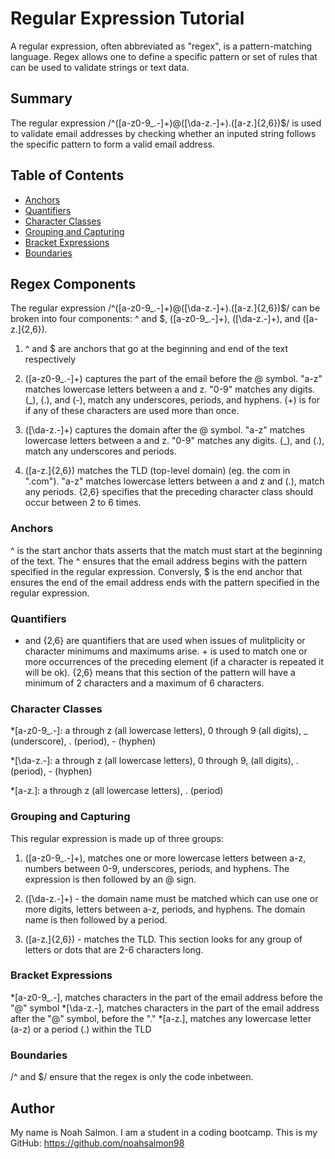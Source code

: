 # Regular Expression Tutorial

A regular expression, often abbreviated as "regex", is a  pattern-matching language. Regex allows one to define a specific pattern or set of rules that can be used to validate strings or text data.



## Summary

The regular expression /^([a-z0-9_.-]+)@([\da-z.-]+).([a-z.]{2,6})$/ is used to validate email addresses by checking whether an inputed string follows the specific pattern to form a valid email address.

## Table of Contents

- [Anchors](#anchors)
- [Quantifiers](#quantifiers)
- [Character Classes](#character-classes)
- [Grouping and Capturing](#grouping-and-capturing)
- [Bracket Expressions](#bracket-expressions)
- [Boundaries](#boundaries)


## Regex Components

The regular expression /^([a-z0-9_.-]+)@([\da-z.-]+).([a-z.]{2,6})$/ can be broken into four components: ^ and $, ([a-z0-9_.-]+), ([\da-z.-]+), and ([a-z.]{2,6}).

1. ^ and $ are anchors that go at the beginning and end of the text respectively

2. ([a-z0-9_.-]+) captures the part of the email before the @ symbol. "a-z" matches lowercase letters between a and z. "0-9" matches any digits. (_), (.), and (-), match any underscores, periods, and hyphens. (+) is for if any of these characters are used more than once.

3. ([\da-z.-]+) captures the domain after the @ symbol. "a-z" matches lowercase letters between a and z. "0-9" matches any digits. (_), and (.), match any underscores and periods.

4. ([a-z.]{2,6}) matches the TLD (top-level domain) (eg. the com in ".com"). "a-z" matches lowercase letters between a and z and (.), match any periods. {2,6} specifies that the preceding character class should occur between 2 to 6 times.


### Anchors

^ is the start anchor thats asserts that the match must start at the beginning of the text. The ^ ensures that the email address  begins with the pattern specified in the regular expression. Conversly, $ is the end anchor that ensures the end of the email address ends with the pattern specified in the regular expression.


### Quantifiers

+ and {2,6} are quantifiers that are used when issues of mulitplicity or character minimums and maximums arise. + is used to match one or more occurrences of the preceding element (if a character is repeated it will be ok). {2,6} means that this section of the pattern will have a minimum of 2 characters and a maximum of 6 characters.

### Character Classes

*[a-z0-9_.-]: a through z (all lowercase letters), 0 through 9 (all digits), _ (underscore), . (period), - (hyphen)

*[\da-z.-]: a through z (all lowercase letters), 0 through 9, (all digits), . (period), - (hyphen)

*[a-z.]: a through z (all lowercase letters), . (period)


### Grouping and Capturing

This regular expression is made up of three groups:

1. ([a-z0-9_.-]+), matches one or more lowercase letters between a-z, numbers between 0-9, underscores, periods, and hyphens. The expression is then followed by an @ sign.

2. ([\da-z.-]+) - the domain name must be matched which can use one or more digits, letters between a-z, periods, and hyphens. The domain name is then followed by a period.

3. ([a-z.]{2,6}) - matches the TLD. This section looks for any group of letters or dots that are 2-6 characters long.

### Bracket Expressions

*[a-z0-9_.-], matches characters in the part of the email address before the "@" symbol
*[\da-z.-], matches characters in the part of the email address after the "@" symbol, before the "."
*[a-z.], matches any lowercase letter (a-z) or a period (.) within the TLD

### Boundaries

/^ and $/ ensure that the regex is only the code inbetween.

## Author

My name is Noah Salmon. I am a student in a coding bootcamp. This is my GitHub: https://github.com/noahsalmon98

